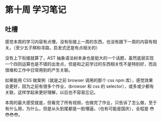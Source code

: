 # 第十周 学习笔记

## 吐槽

感觉本周的学习内容有点懵，没有衔接上一周的东西，也没有跟下一周的内容有相关。（至少五子棋和寻路，启发式还是有点相关的）

没有上下衔接就算了，AST 抽象语法树本身也是挺大的一个话题，虽然底层实现一个四则运算也是不错的出发点，但是和之前学过的东西相关性不是特别好，而且很难和工作中日常用到的产生关联。

如果能用 CSS 做案例（就是之前 browser 调用的那个 css npm 库），感觉效果会更好，因为之前有很多个作业，(browser 和 css 的 selector），或多或少都有关联，这样学起来更好理解，以后也不容易忘记。

本周的最大感受就是，但看完了所有视频，也做完了作业，只告诉了怎么做，至于有什么用，为什么，但是从头到尾都是一脸懵逼，（也有可能是国庆），全程是 😳😳😳😳。
